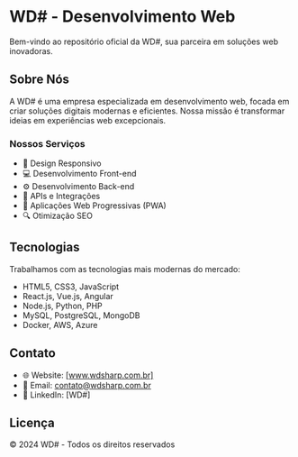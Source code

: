 # WD# - Desenvolvimento Web

Bem-vindo ao repositório oficial da WD#, sua parceira em soluções web inovadoras.

## Sobre Nós

A WD# é uma empresa especializada em desenvolvimento web, focada em criar soluções digitais modernas e eficientes. Nossa missão é transformar ideias em experiências web excepcionais.

### Nossos Serviços

- 🎨 Design Responsivo
- 💻 Desenvolvimento Front-end
- ⚙️ Desenvolvimento Back-end
- 🔧 APIs e Integrações
- 📱 Aplicações Web Progressivas (PWA)
- 🔍 Otimização SEO

## Tecnologias

Trabalhamos com as tecnologias mais modernas do mercado:

- HTML5, CSS3, JavaScript
- React.js, Vue.js, Angular
- Node.js, Python, PHP
- MySQL, PostgreSQL, MongoDB
- Docker, AWS, Azure

## Contato

- 🌐 Website: [www.wdsharp.com.br]
- 📧 Email: contato@wdsharp.com.br
- 📱 LinkedIn: [WD#]

## Licença

© 2024 WD# - Todos os direitos reservados 